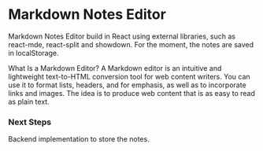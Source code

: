 # Markdown Notes Editor

Markdown Notes Editor build in React using external libraries, such as react-mde, react-split and showdown.
For the moment, the notes are saved in localStorage.

What Is a Markdown Editor? A Markdown editor is an intuitive and lightweight text-to-HTML conversion tool for web content writers. You can use it to format lists, headers, and for emphasis, as well as to incorporate links and images. The idea is to produce web content that is as easy to read as plain text.

### Next Steps

Backend implementation to store the notes.
